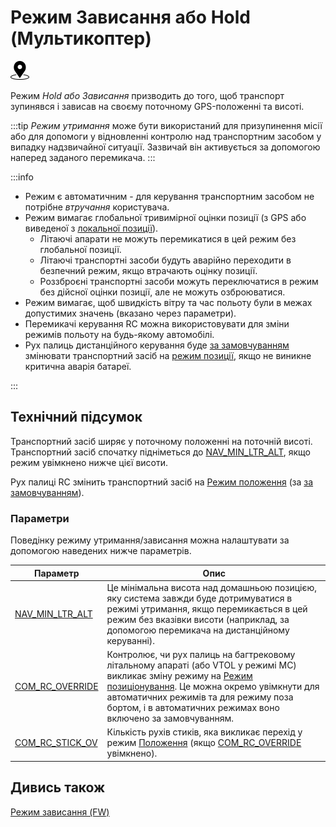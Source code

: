 # Режим Зависання або Hold (Мультикоптер)

<img src="../../assets/site/position_fixed.svg" title="Position fix required (e.g. GPS)" width="30px" />

Режим _Hold або Зависання_ призводить до того, щоб транспорт зупинявся і зависав на своєму поточному GPS-положенні та висоті.

:::tip
_Режим утримання_ може бути використаний для призупинення місії або для допомоги у відновленні контролю над транспортним засобом у випадку надзвичайної ситуації. Зазвичай він активується за допомогою наперед заданого перемикача.
:::

:::info

- Режим є автоматичним - для керування транспортним засобом не потрібне _втручання_ користувача.
- Режим вимагає глобальної тривимірної оцінки позиції (з GPS або виведеної з [локальної позиції](../ros/external_position_estimation.md#enabling-auto-modes-with-a-local-position)).
  - Літаючі апарати не можуть перемикатися в цей режим без глобальної позиції.
  - Літаючі транспортні засоби будуть аварійно переходити в безпечний режим, якщо втрачають оцінку позиції.
  - Роззброєні транспортні засоби можуть переключатися в режим без дійсної оцінки позиції, але не можуть озброюватися.
- Режим вимагає, щоб швидкість вітру та час польоту були в межах допустимих значень (вказано через параметри).
- Перемикачі керування RC можна використовувати для зміни режимів польоту на будь-якому автомобілі.
- Рух палиць дистанційного керування буде [за замовчуванням](#COM_RC_OVERRIDE) змінювати транспортний засіб на [режим позиції](../flight_modes_mc/position.md), якщо не виникне критична аварія батареї.

<!-- https://github.com/PX4/PX4-Autopilot/blob/main/src/modules/commander/ModeUtil/mode_requirements.cpp -->

:::

## Технічний підсумок

Транспортний засіб ширяє у поточному положенні на поточній висоті. Транспортний засіб спочатку підніметься до [NAV_MIN_LTR_ALT](#NAV_MIN_LTR_ALT), якщо режим увімкнено нижче цієї висоти.

Рух палиці RC змінить транспортний засіб на [Режим положення](../flight_modes_mc/position.md) (за [за замовчуванням](#COM_RC_OVERRIDE)).

### Параметри

Поведінку режиму утримання/зависання  можна налаштувати за допомогою наведених нижче параметрів.

| Параметр                                                                                                | Опис                                                                                                                                                                                                                                                                                                       |
| ------------------------------------------------------------------------------------------------------- | ---------------------------------------------------------------------------------------------------------------------------------------------------------------------------------------------------------------------------------------------------------------------------------------------------------- |
| <a id="NAV_MIN_LTR_ALT"></a>[NAV_MIN_LTR_ALT](../advanced_config/parameter_reference.md#NAV_MIN_LTR_ALT) | Це мінімальна висота над домашньою позицією, яку система завжди буде дотримуватися в режимі утримання, якщо перемикається в цей режим без вказівки висоти (наприклад, за допомогою перемикача на дистанційному керуванні).                                                                                 |
| <a id="COM_RC_OVERRIDE"></a>[COM_RC_OVERRIDE](../advanced_config/parameter_reference.md#COM_RC_OVERRIDE) | Контролює, чи рух палиць на багтрековому літальному апараті (або VTOL у режимі MC) викликає зміну режиму на [Режим позиціонування](../flight_modes_mc/position.md). Це можна окремо увімкнути для автоматичних режимів та для режиму поза бортом, і в автоматичних режимах воно включено за замовчуванням. |
| <a id="COM_RC_STICK_OV"></a>[COM_RC_STICK_OV](../advanced_config/parameter_reference.md#COM_RC_STICK_OV) | Кількість рухів стиків, яка викликає перехід у режим [Положення](../flight_modes_mc/position.md) (якщо [COM_RC_OVERRIDE](#COM_RC_OVERRIDE) увімкнено).                                                                                                                                                   |

<!-- Code for this here: https://github.com/PX4/PX4-Autopilot/blob/main/src/modules/navigator/loiter.cpp#L61 -->

## Дивись також

[Режим зависання (FW)](../flight_modes_fw/hold.md)
